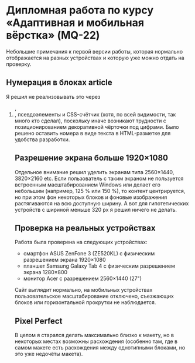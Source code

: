 # Дипломная работа по курсу «Адаптивная и мобильная вёрстка» (MQ-22)

Небольшие примечания к первой версии работы, которая нормально отображается на разных устройствах и которую уже можно отдать на проверку.

## Нумерация в блоках article

Я решил не реализовывать это через <ol>, <li>, псевдоэлементы и CSS-счётчик (хотя, по всей видимости, так много кто сделал), поскольку иначе возникают трудности с позиционированием декоративной чёрточки под цифрами. Было решено оставить номера в виде текста в HTML-разметке для удобства разработки.

## Разрешение экрана больше 1920×1080

Отдельное внимание решил уделить экранам типа 2560×1440, 3820×2160 etc. Если пользователь с таким экраном не пользуется встроенным масштабированием Windows или делает его небольшим (например, 125 % или 150 %), то контент центрируется, но при этом фон некоторых блоков и фоновые изображения растягиваются на всю доступную ширину. А вот для гипотетических устройств с шириной меньше 320 px я решил ничего не делать.

## Проверка на реальных устройствах

Работа была проверена на следующих устройствах:
* смартфон ASUS ZenFone 3 (ZE520KL) с физическим разрешением экрана 1920×1080
* планшет Samsung Galaxy Tab 4 с физическим разрешением экрана 1280×800
* монитор Acer с разрешением 2560×1440 (27")

Сайт выглядит нормально, на мобильных устройствах пользовательское масштабирование отключено, съезжающих блоков или горизонтальной прокрутки не наблюдается.

## Pixel Perfect

В целом я старался делать максимально близко к макету, но в некоторых местах возможны расхождения (особенно там, где в самом макете есть расхождения между однотипными блоками, но это уже недочёты макета).